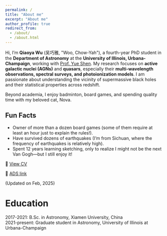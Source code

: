 ```yaml
---
permalink: /
title: "About me"
excerpt: "About me"
author_profile: true
redirect_from:
  - /about/
  - /about.html
---
```


Hi, I’m **Qiaoya Wu** (吴巧雅, "Woo, Chow-Yah"), a fourth-year PhD student in the **Department of Astronomy** at the **University of Illinois, Urbana-Champaign**, working with [Prof. Yue Shen](http://quasar.astro.illinois.edu/index.html#). My research focuses on **active galactic nuclei (AGNs)** and **quasars**, especially their **multi-wavelength observations, spectral surveys, and photoionization models**. I am passionate about understanding the vicinity of supermassive black holes and their statistical properties across redshift.

Beyond academia, I enjoy badminton, board games, and spending quality time with my beloved cat, Nova.

## **Fun Facts**
- Owner of more than a dozen board games (some of them require at least an hour just to explain the rules!).
- Have survived dozens of earthquakes (I’m from Sichuan, where the frequency of earthquakes is relatively high).
- Spent 12 years learning sketching, only to realize I might not be the next Van Gogh—but I still enjoy it!

📄 [View CV](http://qiaoyawu.github.io/files/CV_for_web.pdf)  

🔗 [ADS link](https://ui.adsabs.harvard.edu/search/q=docs(library%2FxmjOFxrfRkuPawmB1l3nhQ)&sort=date%20desc%2C%20bibcode%20desc&p_=0)  

(Updated on Feb, 2025)

Education
======
2017-2021: B.Sc. in Astronomy, Xiamen University, China \
2021-present: Graduate student in Astronomy, University of Illinois at Urbana-Champaign

